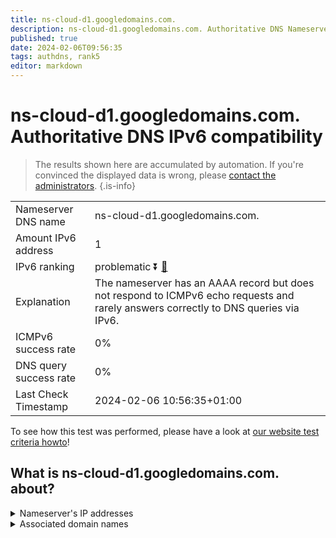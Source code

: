 ```yaml
---
title: ns-cloud-d1.googledomains.com.
description: ns-cloud-d1.googledomains.com. Authoritative DNS Nameserver IPv6 compatibility
published: true
date: 2024-02-06T09:56:35
tags: authdns, rank5
editor: markdown
---
```


# ns-cloud-d1.googledomains.com. Authoritative DNS IPv6 compatibility

> The results shown here are accumulated by automation. If you're convinced the displayed data is wrong, please [contact the administrators](/howto/chat). 
{.is-info}




|   |   |
| - | - |
| Nameserver DNS name | ns-cloud-d1.googledomains.com.
| Amount IPv6 address | 1
| IPv6 ranking | problematic :arrow_double_down: [🔗](/howto/ranking) |
| Explanation | The nameserver has an AAAA record but does not respond to ICMPv6 echo requests and rarely answers correctly to DNS queries via IPv6. |
| ICMPv6 success rate | 0%|
| DNS query success rate | 0% |
| Last Check Timestamp | 2024-02-06 10:56:35+01:00 |

To see how this test was performed, please have a look at [our website test criteria howto](/howto/testcriteria/authdns)!


## What is ns-cloud-d1.googledomains.com. about?




<details>
<summary>Nameserver's IP addresses</summary>

2001:4860:4802:32::6d

</details>



<details>
<summary>Associated domain names</summary>

www.voltdb.com

</details>
